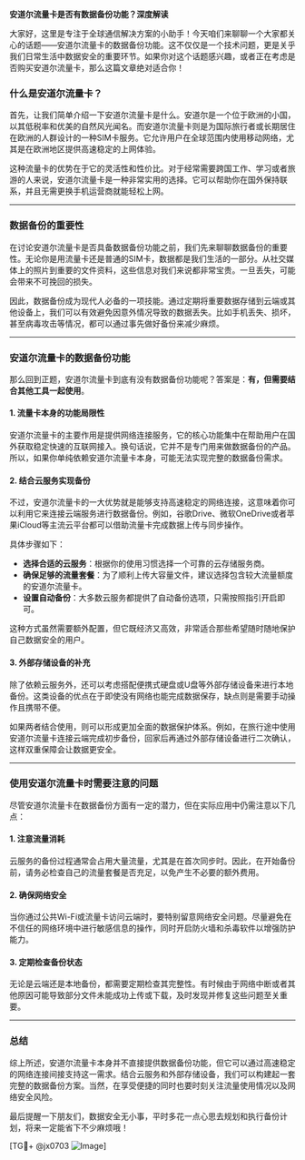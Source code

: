 **安道尔流量卡是否有数据备份功能？深度解读**

大家好，这里是专注于全球通信解决方案的小助手！今天咱们来聊聊一个大家都关心的话题——安道尔流量卡的数据备份功能。这不仅仅是一个技术问题，更是关乎我们日常生活中数据安全的重要环节。如果你对这个话题感兴趣，或者正在考虑是否购买安道尔流量卡，那么这篇文章绝对适合你！

### 什么是安道尔流量卡？

首先，让我们简单介绍一下安道尔流量卡是什么。安道尔是一个位于欧洲的小国，以其低税率和优美的自然风光闻名。而安道尔流量卡则是为国际旅行者或长期居住在欧洲的人群设计的一种SIM卡服务。它允许用户在全球范围内使用移动网络，尤其是在欧洲地区提供高速稳定的上网体验。

这种流量卡的优势在于它的灵活性和性价比。对于经常需要跨国工作、学习或者旅游的人来说，安道尔流量卡是一种非常实用的选择。它可以帮助你在国外保持联系，并且无需更换手机运营商就能轻松上网。

---

### 数据备份的重要性

在讨论安道尔流量卡是否具备数据备份功能之前，我们先来聊聊数据备份的重要性。无论你是用流量卡还是普通的SIM卡，数据都是我们生活的一部分。从社交媒体上的照片到重要的文件资料，这些信息对我们来说都非常宝贵。一旦丢失，可能会带来不可挽回的损失。

因此，数据备份成为现代人必备的一项技能。通过定期将重要数据存储到云端或其他设备上，我们可以有效避免因意外情况导致的数据丢失。比如手机丢失、损坏，甚至病毒攻击等情况，都可以通过事先做好备份来减少麻烦。

---

### 安道尔流量卡的数据备份功能

那么回到正题，安道尔流量卡到底有没有数据备份功能呢？答案是：**有，但需要结合其他工具一起使用**。

#### 1. 流量卡本身的功能局限性
安道尔流量卡的主要作用是提供网络连接服务，它的核心功能集中在帮助用户在国外获取稳定快速的互联网接入。换句话说，它并不是专门用来做数据备份的产品。所以，如果你单纯依赖安道尔流量卡本身，可能无法实现完整的数据备份需求。

#### 2. 结合云服务实现备份
不过，安道尔流量卡的一大优势就是能够支持高速稳定的网络连接，这意味着你可以利用它来连接云端服务进行数据备份。例如，谷歌Drive、微软OneDrive或者苹果iCloud等主流云平台都可以借助流量卡完成数据上传与同步操作。

具体步骤如下：
- **选择合适的云服务**：根据你的使用习惯选择一个可靠的云存储服务商。
- **确保足够的流量套餐**：为了顺利上传大容量文件，建议选择包含较大流量额度的安道尔流量卡。
- **设置自动备份**：大多数云服务都提供了自动备份选项，只需按照指引开启即可。

这种方式虽然需要额外配置，但它既经济又高效，非常适合那些希望随时随地保护自己数据安全的用户。

#### 3. 外部存储设备的补充
除了依赖云服务外，还可以考虑搭配便携式硬盘或U盘等外部存储设备来进行本地备份。这类设备的优点在于即使没有网络也能完成数据保存，缺点则是需要手动操作且携带不便。

如果两者结合使用，则可以形成更加全面的数据保护体系。例如，在旅行途中使用安道尔流量卡连接云端完成初步备份，回家后再通过外部存储设备进行二次确认，这样双重保障会让数据更安全。

---

### 使用安道尔流量卡时需要注意的问题

尽管安道尔流量卡在数据备份方面有一定的潜力，但在实际应用中仍需注意以下几点：

#### 1. 注意流量消耗
云服务的备份过程通常会占用大量流量，尤其是在首次同步时。因此，在开始备份前，请务必检查自己的流量套餐是否充足，以免产生不必要的额外费用。

#### 2. 确保网络安全
当你通过公共Wi-Fi或流量卡访问云端时，要特别留意网络安全问题。尽量避免在不信任的网络环境中进行敏感信息的操作，同时开启防火墙和杀毒软件以增强防护能力。

#### 3. 定期检查备份状态
无论是云端还是本地备份，都需要定期检查其完整性。有时候由于网络中断或者其他原因可能导致部分文件未能成功上传或下载，及时发现并修复这些问题至关重要。

---

### 总结

综上所述，安道尔流量卡本身并不直接提供数据备份功能，但它可以通过高速稳定的网络连接间接支持这一需求。结合云服务和外部存储设备，我们可以构建起一套完整的数据备份方案。当然，在享受便捷的同时也要时刻关注流量使用情况以及网络安全风险。

最后提醒一下朋友们，数据安全无小事，平时多花一点心思去规划和执行备份计划，将来一定能省下不少麻烦哦！

[TG💪+ @jx0703 ![Image](https://github.com/user-attachments/assets/dbca1d08-cadb-493c-b0ec-ad6f7a83f270)]